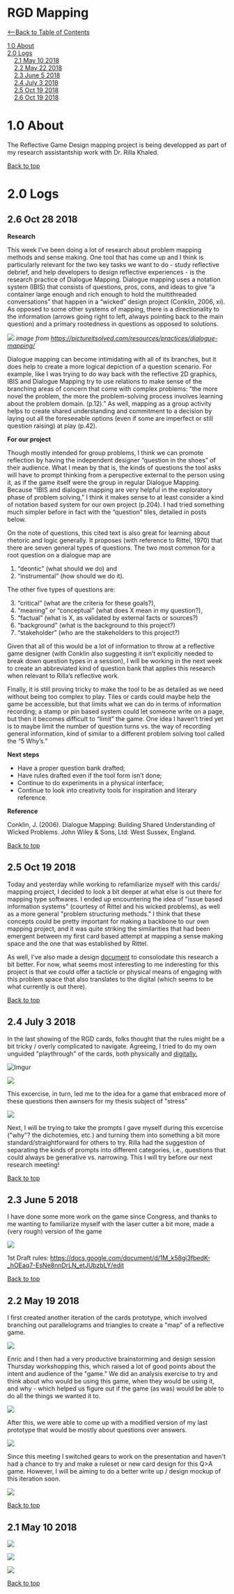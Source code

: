 # RGD Mapping

[<--Back to Table of Contents](TableofContents.md)  

[1.0 About](#10-about)  
[2.0 Logs](#20-logs)  
&nbsp;&nbsp;&nbsp;&nbsp;[2.1 May 10 2018](#21-may-10-2018)  
&nbsp;&nbsp;&nbsp;&nbsp;[2.2 May 22 2018](#22-may-19-2018)  
&nbsp;&nbsp;&nbsp;&nbsp;[2.3 June 5 2018](#23-june-5-2018)  
&nbsp;&nbsp;&nbsp;&nbsp;[2.4 July 3 2018](#24-july-3-2018)  
&nbsp;&nbsp;&nbsp;&nbsp;[2.5 Oct 19 2018](#25-oct-19-2018)  
&nbsp;&nbsp;&nbsp;&nbsp;[2.6 Oct 19 2018](#26-oct-28-2018)  

# 1.0 About

The Reflective Game Design mapping project is being developped as part of my research assistantship work with Dr. Rilla Khaled.

[Back to top](#rgd-mapping)  


# 2.0 Logs  

## 2.6 Oct 28 2018

<b>Research</b>

This week I’ve been doing a lot of research about problem mapping methods and sense making. One tool that has come up and I think is particularly relevant for the two key tasks we want to do - study reflective debrief, and help developers to design reflective experiences - is the research practice of Dialogue Mapping. Dialogue mapping uses a notation system (IBIS) that consists of questions, pros, cons, and ideas to give “a container large enough and rich enough to hold the multithreaded conversations” that happen in a “wicked” design project (Conklin, 2006, xi). As opposed to some other systems of mapping, there is a directionality to the information (arrows going right to left, always pointing back to the main question) and a primary rootedness in questions as opposed to solutions. 

![](https://pictureitsolved.com/wp-content/uploads/2013/03/DMElementsStructure.png)
<i>image from https://pictureitsolved.com/resources/practices/dialogue-mapping/</i>

Dialogue mapping can become intimidating with all of its branches, but it does help to create a more logical depiction of a question scenario. For example, like I was trying to do way back with the reflective 2D graphics, IBIS and Dialogue Mapping try to use relations to make sense of the branching areas of concern that come with complex problems: “the more novel the problem, the more the problem-solving process involves learning about the problem domain. (p.12).” 
As well, mapping as a group activity helps to create shared understanding and commitment to a decision by laying out all the foreseeable options (even if some are imperfect or still question raising) at play (p.42). 

<b>For our project</b>

Though mostly intended for group problems,  I think we can promote reflection by having the independent designer “question in the shoes” of their audience. What I mean by that is, the kinds of questions the tool asks will have to prompt thinking from a perspective external to the person using it, as if the game itself were the group in regular Dialogue Mapping. Because “IBIS and dialogue mapping are very helpful in the exploratory phase of problem solving,” I think it makes sense to at least consider a kind of notation based system for our own project (p.204). I had tried something much simpler before in fact with the “question” tiles, detailed in posts below.

On the note of questions, this cited text is also great for learning about rhetoric and logic generally. It proposes (with reference to Rittel, 1970) that there are seven general types of questions. The two most common for a root question on a dialogue map are 

1. “deontic” (what should we do) and 
2. “instrumental” (how should we do it). 

The other five types of questions are: 

3. “critical” (what are the criteria for these goals?), 
4. “meaning” or “conceptual” (what does X mean in my question?),
5. “factual” (what is X, as validated by external facts or sources?)
6. “background” (what is the background to this project?)   
7. “stakeholder” (who are the stakeholders to this project?)

Given that all of this would be a lot of information to throw at a reflective game designer (with Conklin also suggesting it isn’t explicitly needed to break down question types in a session), I will be working in the next week to create an abbreviated kind of question bank that applies this research when relevant to Rilla’s reflective work. 

Finally, it is still proving tricky to make the tool to be as detailed as we need without being too complex to play. Tiles or cards could maybe help the game be accessible, but that limits what we can do in terms of information recording; a stamp or pin based system could let someone write on a page, but then it becomes difficult to “limit” the game. One idea I haven’t tried yet is to maybe limit the number of question turns vs. the way of recording general information, kind of similar to a different problem solving tool called the “5 Why’s.”

<b>Next steps</b>

- Have a proper question bank drafted;
- Have rules drafted even if the tool form isn’t done;
- Continue to do experiments in a physical interface;
- Continue to look into creativity tools for inspiration and literary reference.

<b>Reference</b>

Conklin, J. (2006). Dialogue Mapping: Building Shared Understanding of Wicked Problems. John Wiley & Sons, Ltd: West Sussex, England.

[Back to top](#rgd-mapping)  

## 2.5 Oct 19 2018

Today and yesterday while working to refamiliarize myself with this cards/ mapping project, I decided to look a bit deeper at 
what else is out there for mapping type softwares. I ended up encountering the idea of "issue based information systems" (courtesy of Rittel and his wicked problems), as well as a more general "problem structuring methods." I think that these concepts could be pretty important for making a backbone to our own mapping project, and it was quite striking the similarities that had been emergent between my first card based attempt at mapping a sense making space and the one that was established by Rittel. 

As well, I've also made a design <a href="https://docs.google.com/document/d/1eWyeBUYF3YND7JaOFPt-CEMhwCl0UU1ghsr1PaMtlmY/edit#">document</a> to consolodate this research a bit better. For now, what seems most interesting to me inderesting for this project is that we could offer a tacticle or physical means of engaging with this problem space that also translates to the digital (which seems to be what currently is out there).

[Back to top](#rgd-mapping)  


## 2.4 July 3 2018

In the last showing of the RGD cards, folks thought that the rules might be a bit tricky / overly complicated to navigate. Agreeing, I tried to do my own unguided "playthrough" of the cards, both physically and [digitally.](https://mechabecca.itch.io/brainstorming)

![Imgur](https://i.imgur.com/b6yUnWL.jpg)  

![](https://i.imgur.com/wLgvF42.png)  

This excercise, in turn, led me to the idea for a game that embraced more of these questions then awnsers for my thesis subject of "stress"

![](https://i.imgur.com/BPDFXFQ.png)

Next, I will be trying to take the prompts I gave myself during this excercise ("why"? the dichotemies, etc.) and turning them into something a bit more standard/straightforward for others to try. Rilla had the suggestion of separating the kinds of prompts into different categories, i.e., questions that could always be generative vs. narrowing. This I will try before our next research meeting!

[Back to top](#rgd-mapping)  

## 2.3 June 5 2018

I have done some more work on the game since Congress, and thanks to me wanting to familiarize myself with the laser cutter a bit more, made a (very rough) version of the game 

![](https://i.imgur.com/4Z87C8w.jpg)  

1st Draft rules: https://docs.google.com/document/d/1M_k58gi3fbedK-_hOEaq7-EsNe8nnDrLN_etJUbzbLY/edit

[Back to top](#rgd-mapping)  

## 2.2 May 19 2018

I first created another iteration of the cards prototype, which involved branching out parallelograms and triangles to create a "map" of a reflective game. 

![](https://i.imgur.com/XS9Tuzb.jpg)

Enric and I then had a very productive brainstorming and design session Thursday workshopping this, which raised a lot of good points about the intent and audience of the "game." We did an analysis exercise to try and think about who would be using this game, when they would be using it, and why - which helped us figure out if the game (as was) would be able to do all the things we wanted it to. 

![](https://i.imgur.com/kWOsb2g.jpg)

After this, we were able to come up with a modified version of my last prototype that would be mostly about questions over answers.

![](https://i.imgur.com/r9xB3Qn.jpg)

Since this meeting I switched gears to work on the presentation and haven't had a chance to try and make a ruleset or new card design for this Q>A game. However, I will be aiming to do a better write up / design mockup of this iteration soon.

![](https://i.imgur.com/70yd67t.jpg)

[Back to top](#rgd-mapping)  

## 2.1 May 10 2018

![](https://i.imgur.com/uuohdDp.png)  

![](https://i.imgur.com/xJ6ECGY.png)

![](https://i.imgur.com/d5CsubO.png)

[Back to top](#rgd-mapping)  

